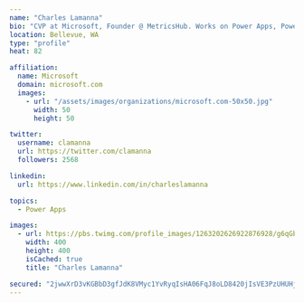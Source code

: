 ```yaml
---
name: "Charles Lamanna"
bio: "CVP at Microsoft, Founder @ MetricsHub. Works on Power Apps, Power Automate, Power Virtual Agent, Common Data Service and Dynamics 365."
location: Bellevue, WA
type: "profile"
heat: 82

affiliation:
  name: Microsoft
  domain: microsoft.com
  images:
    - url: "/assets/images/organizations/microsoft.com-50x50.jpg"
      width: 50
      height: 50

twitter:
  username: clamanna
  url: https://twitter.com/clamanna
  followers: 2568

linkedin:
  url: https://www.linkedin.com/in/charleslamanna

topics:
  - Power Apps

images:
  - url: https://pbs.twimg.com/profile_images/1263202626922876928/g6qGbHZ-_400x400.jpg
    width: 400
    height: 400
    isCached: true
    title: "Charles Lamanna"

secured: "2jwwXrD3vKGBbD3gfJdK8VMyc1YvRyqIsHA06FqJ8oLD8420jIsVE3PzUHUHjB6hwtdua2iMILDk254lhdTNw9g/fgh7eIagNJns75YwHiooujr0SicC3iChETHA7XyI+KCL892y8Y5ouAhsFbYzNvPzp04b/NRPKaUMxF3Q9BAwwv/Ua7apWXaiIb3ij0v90jGNK8ILwURcRnVeMvE74SfPybh2nfkdEVrd3kpjIZwtBpHnmOcWTyO0Vm4352pceZ+f76lwN8RUXbSETuL/NU8+OFZBdqQxxyPIC66fPfPOgo91ERlqInaUk8q7WXifF/3EQkhTW5VDrYfV2FMSDGMlmKlBrlapWhTFBflpfki82OEDxJPWfpkW3oBsDeCHeVOLAHvCJRbtKDujiLrL+6oLgrQ6HovqqBmBK/z0Wvc=;kcYkVWhQD2Ao1fF9GAb3og=="
---
```


